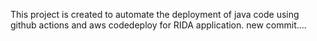 This project is created to automate the deployment of java code using github actions and aws codedeploy for RIDA application. 
new commit....
